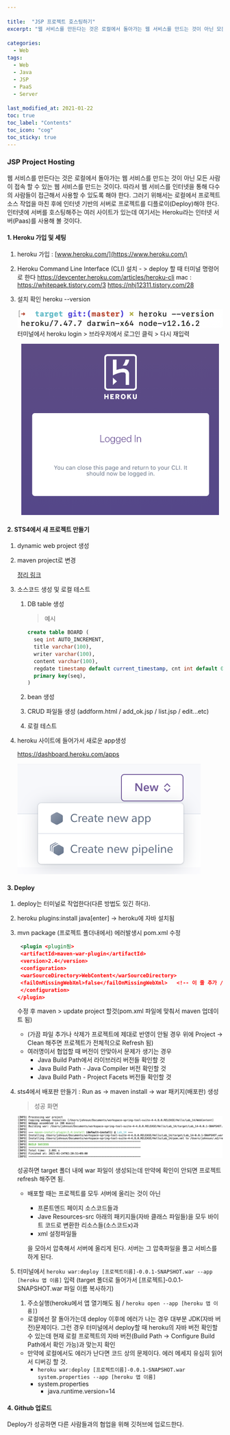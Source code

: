 ```yaml
---

title:  "JSP 프로젝트 호스팅하기"
excerpt: "웹 서비스를 만든다는 것은 로컬에서 돌아가는 웹 서비스를 만드는 것이 아닌 모든 사람이 접속 할 수 있는 웹 서비스를 만드는 것이다. " 

categories:
  - Web
tags:
  - Web
  - Java
  - JSP
  - PaaS
  - Server

last_modified_at: 2021-01-22 
toc: true
toc_label: "Contents"
toc_icon: "cog"
toc_sticky: true
---
```


### **JSP Project Hosting**

웹 서비스를 만든다는 것은 로컬에서 돌아가는 웹 서비스를 만드는 것이 아닌 모든 사람이 접속 할 수 있는 웹 서비스를 만드는 것이다. 따라서 웹 서비스를 인터넷을 통해 다수의 사람들이 접근해서 사용할 수 있도록 해야 한다. 그러기 위해서는 로컬에서 프로젝트 소스 작업을 마친 후에 인터넷 기반의 서버로 프로젝트를 디플로이(Deploy)해야 한다. 인터넷에 서버를 호스팅해주는 여러 사이트가 있는데 여기서는 Heroku라는 인터넷 서버(Paas)를 사용해 볼 것이다. 

#### 1. Heroku 가입 및 세팅

1. heroku 가입 : [www.heroku.com/](https://www.heroku.com/)

2. Heroku Command Line Interface (CLI)  설치  - > deploy 할 때 터미널 명령어로 한다
   <https://devcenter.heroku.com/articles/heroku-cli>
    mac : <https://whitepaek.tistory.com/3>
           <https://nhj12311.tistory.com/28>

3. 설치 확인
   heroku --version

   ![스크린샷 2021-01-23 오후 11.17.38](/assets/images/jsp_project/38.png)
   터미널에서 heroku login > 브라우저에서 로그인 클릭 > 다시 재입력

   <center><img height="400" src="/assets/images/jsp_project/59.png"></center>

   

#### 2. STS4에서 새 프로젝트 만들기

1. dynamic web project 생성

2. maven project로 변경

    [정리 링크](https://syh39.github.io/web/Spring_git/#%EC%83%88-%ED%94%84%EB%A1%9C%EC%A0%9D%ED%8A%B8-%EB%A7%8C%EB%93%A4%EA%B8%B0)

3. 소스코드 생성 및 로컬 테스트

   1. DB table 생성

      > 예시

      ~~~sql
      create table BOARD ( 
      	seq int AUTO_INCREMENT,
        title varchar(100),
        writer varchar(100),
        content varchar(100),
        regdate timestamp default current_timestamp, cnt int default 0, 
        primary key(seq),
      )
      ~~~

      

   2. bean 생성

   3. CRUD 파일들 생성 (addform.html / add_ok.jsp / list.jsp / edit...etc)

   4. 로컬 테스트 

4. heroku 사이트에 들어가서 새로운 app생성

   <https://dashboard.heroku.com/apps>

   ![스크린샷 2021-01-23 오후 11.21.58](/assets/images/jsp_project/58.png)



#### 3. Deploy

1. deploy는 터미널로 작업한다(다른 방법도 있긴 하다).

2. heroku plugins:install java[enter]  -> heroku에 자바 설치됨

3. mvn package (프로젝트 폴더내에서)
   에러발생시 pom.xml 수정

   ~~~xml
    <plugin <plugin됨>
    <artifactId>maven-war-plugin</artifactId>
    <version>2.4</version>
    <configuration>
    <warSourceDirectory>WebContent</warSourceDirectory>
    <failOnMissingWebXml>false</failOnMissingWebXml>   <!-- 이 줄 추가 / heroku와 호환됨 -->
    </configuration>
   </plugin>
   ~~~

   수정 후 maven > update project 할것(pom.xml 파일에 맞춰서 maven 업데이트 됨)

   - (가끔 파일 추가나 삭제가 프로젝트에 제대로 반영이 안될 경우 위에 Project -> Clean 해주면 프로젝트가 전체적으로 Refresh 됨)
   - 여러명이서 협업할 때 버전이 안맞아서 문제가 생기는 경우
     -  Java Build Path에서 라이브러리 버전들 확인할 것
     -  Java Build Path - Java Compiler 버전 확인할 것
     -  Java Build Path - Project Facets 버전들 확인할 것

4. sts4에서 배포판 만들기 : Run  as -> maven install -> war 패키지(배포판) 생성

   > 성공 화면

   ![20](/assets/images/jsp_project/20.png)

   성공하면 target 폴더 내에 war 파일이 생성되는데 만약에 확인이 안되면 프로젝트 refresh 해주면 됨. 

   

   - 배포할 때는 프로젝트를 모두 서버에 올리는 것이 아닌 

     - 프론트엔드 페이지 소스코드들과
     - Jave Resources-src 아래의 패키지들(자바 클래스 파일들)을 모두 바이트 코드로 변환한 리소스들(소스코드x)과
     - xml 설정파일들

     을 모아서 압축해서 서버에 올리게 된다. 서버는 그 압축파일을 풀고 서비스를 하게 된다. 

5. 터미널에서 `heroku war:deploy [프로젝트이름]-0.0.1-SNAPSHOT.war --app [heroku 앱 이름]`  입력
   (target 폴더로 들어가서 [프로젝트]-0.0.1-SNAPSHOT.war 파일 이름 복사하기)

   1. 주소실행(heroku에서 앱 열기해도 됨 / `heroku open --app [heroku 앱 이름]`)

   - 로컬에선 잘 돌아가는데 deploy 이후에 에러가 나는 경우 대부분 JDK(자바 버전)문제이다. 그런 경우 터미널에서 deploy할 때 heroku의 자바 버전 확인할 수 있는데 현재 로컬 프로젝트의 자바 버전(Build Path -> Configure Build Path에서 확인 가능)과 맞는지 확인
   - 만약에 로컬에서도 에러가 난다면 코드 상의 문제이다. 에러 메세지 유심히 읽어서 디버깅 할 것.
     - `heroku war:deploy [프로젝트이름]-0.0.1-SNAPSHOT.war system.properties --app [heroku 앱 이름]`
     - system.properties
       - java.runtime.version=14

#### 4. Github 업로드

Deploy가 성공하면 다른 사람들과의 협업을 위해 깃허브에 업로드한다. 